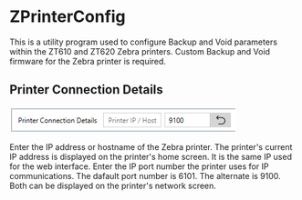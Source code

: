 # ZPrinterConfig

This is a utility program used to configure Backup and Void parameters within the ZT610 and ZT620 Zebra printers. Custom Backup and Void firmware for the Zebra printer is required.

## Printer Connection Details

![](https://github.com/ZeroxCorbin/ZPrinterConfig/blob/master/ZPrinterConfig/Assets/HelpImages/PrinterConnectionDetails.png)

Enter the IP address or hostname of the Zebra printer. The printer's current IP address is displayed on the printer's home screen. It is the same IP used for the web interface.
Enter the IP port number the printer uses for IP communications. The dafault port number is 6101. The alternate is 9100. Both can be displayed on the printer's network screen.
